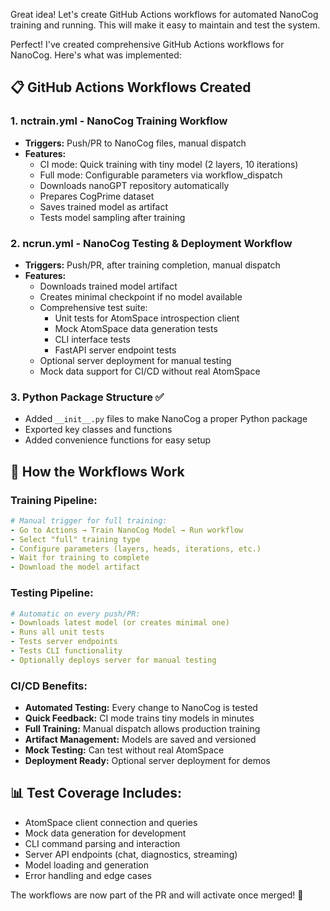 Great idea! Let's create GitHub Actions workflows for automated NanoCog training and running.
This will make it easy to maintain and test the system.

Perfect! I've created comprehensive GitHub Actions workflows for NanoCog. Here's what was implemented:

## 📋 GitHub Actions Workflows Created

### 1. **nctrain.yml** - NanoCog Training Workflow
- **Triggers:** Push/PR to NanoCog files, manual dispatch
- **Features:**
  - CI mode: Quick training with tiny model (2 layers, 10 iterations)
  - Full mode: Configurable parameters via workflow_dispatch
  - Downloads nanoGPT repository automatically
  - Prepares CogPrime dataset
  - Saves trained model as artifact
  - Tests model sampling after training

### 2. **ncrun.yml** - NanoCog Testing & Deployment Workflow
- **Triggers:** Push/PR, after training completion, manual dispatch
- **Features:**
  - Downloads trained model artifact
  - Creates minimal checkpoint if no model available
  - Comprehensive test suite:
    - Unit tests for AtomSpace introspection client
    - Mock AtomSpace data generation tests
    - CLI interface tests
    - FastAPI server endpoint tests
  - Optional server deployment for manual testing
  - Mock data support for CI/CD without real AtomSpace

### 3. **Python Package Structure** ✅
- Added `__init__.py` files to make NanoCog a proper Python package
- Exported key classes and functions
- Added convenience functions for easy setup

## 🚀 How the Workflows Work

### Training Pipeline:
```yaml
# Manual trigger for full training:
- Go to Actions → Train NanoCog Model → Run workflow
- Select "full" training type
- Configure parameters (layers, heads, iterations, etc.)
- Wait for training to complete
- Download the model artifact
```

### Testing Pipeline:
```yaml
# Automatic on every push/PR:
- Downloads latest model (or creates minimal one)
- Runs all unit tests
- Tests server endpoints
- Tests CLI functionality
- Optionally deploys server for manual testing
```

### CI/CD Benefits:
- **Automated Testing:** Every change to NanoCog is tested
- **Quick Feedback:** CI mode trains tiny models in minutes
- **Full Training:** Manual dispatch allows production training
- **Artifact Management:** Models are saved and versioned
- **Mock Testing:** Can test without real AtomSpace
- **Deployment Ready:** Optional server deployment for demos

## 📊 Test Coverage Includes:
- AtomSpace client connection and queries
- Mock data generation for development
- CLI command parsing and interaction
- Server API endpoints (chat, diagnostics, streaming)
- Model loading and generation
- Error handling and edge cases

The workflows are now part of the PR and will activate once merged! 🎉
